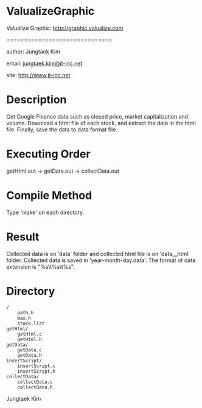 ValualizeGraphic
==============================

Valualize Graphic: 
http://graphic.valualize.com

==============================

author: Jungtaek Kim

email: jungtaek.kim@jt-inc.net

site: http://www.jt-inc.net

Description
==============================
Get Google Finance data such as closed price, market capitalization and volume.
Download a html file of each stock, and extract the data in the html file. Finally, save the data to data format file. 

Executing Order
==============================
getHtml.out -> getData.out -> collectData.out

Compile Method
==============================
Type 'make' on each directory.

Result
==============================
Collected data is on 'data' folder and collected html file is on 'data__html' folder.
Collected data is saved in 'year-month-day.data'. The format of data extension is "%s\t%s\t%s".

Directory
==============================
	/
		path.h
		max.h
		stock.list
	getHtml/
		getHtml.c
		getHtml.h
	getData/
		getData.c
		getData.h
	insertScript/
		insertScript.c
		insertScript.h
	collectData/
		collectData.c
		collectData.h

Jungtaek Kim
